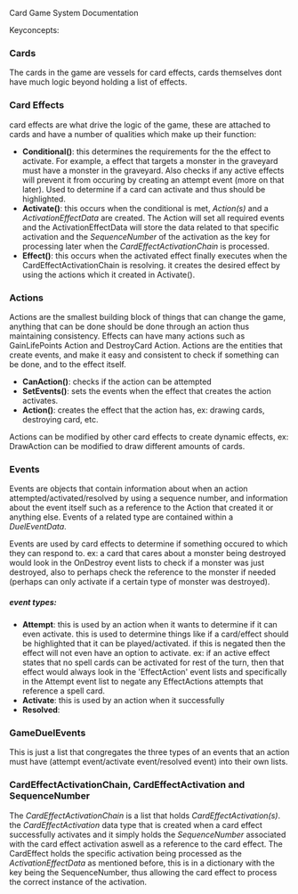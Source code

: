 Card Game System Documentation

Keyconcepts:

### Cards
The cards in the game are vessels for card effects, cards themselves dont have much logic beyond holding a list of effects.

### Card Effects
card effects are what drive the logic of the game, these are attached to cards and have a number of qualities which make up their function:
- **Conditional()**: this determines the requirements for the the effect to activate. For example, a effect that targets a monster in the graveyard must have a monster in the graveyard. Also checks if any active effects will prevent it from occuring by creating an attempt event (more on that later). Used to determine if a card can activate and thus should be highlighted.
- **Activate()**: this occurs when the conditional is met, *Action(s)* and a *ActivationEffectData* are created. The Action will set all required events and the ActivationEffectData will store the data related to that specific activation and the *SequenceNumber* of the activation as the key for processing later when the *CardEffectActivationChain* is processed.
- **Effect()**: this occurs when the activated effect finally executes when the CardEffectActivationChain is resolving. it creates the desired effect by using the actions which it created in Activate().

### Actions
Actions are the smallest building block of things that can change the game, anything that can be done should be done through an action thus maintaining consistency. Effects can have many actions such as GainLifePoints Action and DestroyCard Action. Actions are the entities that create events, and make it easy and consistent to check if something can be done, and to the effect itself.

- **CanAction()**: checks if the action can be attempted
- **SetEvents()**: sets the events when the effect that creates the action activates.
- **Action()**: creates the effect that the action has, ex: drawing cards, destroying card, etc.

Actions can be modified by other card effects to create dynamic effects, ex: DrawAction can be modified to draw different amounts of cards.

### Events
Events are objects that contain information about when an action attempted/activated/resolved by using a sequence number, and information about the event itself such as a reference to the Action that created it or anything else. Events of a related type are contained within a *DuelEventData*.

Events are used by card effects to determine if something occured to which they can respond to. ex: a card that cares about a monster being destroyed would look in the OnDestroy event lists to check if a monster was just destroyed, also to perhaps check the reference to the monster if needed (perhaps can only activate if a certain type of monster was destroyed).

##### event types:
- **Attempt**: this is used by an action when it wants to determine if it can even activate. this is used to determine things like if a card/effect should be highlighted that it can be played/activated. if this is negated then the effect will not even have an option to activate. ex: if an active effect states that no spell cards can be activated for rest of the turn, then that effect would always look in the 'EffectAction' event lists and specifically in the Attempt event list to negate any EffectActions attempts that reference a spell card.
- **Activate**: this is used by an action when it successfully 
- **Resolved**:

### GameDuelEvents
This is just a list that congregates the three types of an events that an action must have (attempt event/activate event/resolved event) into their own lists.

### CardEffectActivationChain, CardEffectActivation and SequenceNumber
The *CardEffectActivationChain* is a list that holds *CardEffectActivation(s)*. the *CardEffectActivation* data type that is created when a card effect successfully activates and it simply holds the *SequenceNumber* associated with the card effect activation aswell as a reference to the card effect. The CardEffect holds the specific activation being processed as the *ActivationEffectData* as mentioned before, this is in a dictionary with the key being the SequenceNumber, thus allowing the card effect to process the correct instance of the activation.
